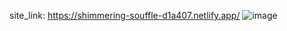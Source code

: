 site_link: https://shimmering-souffle-d1a407.netlify.app/
![image](https://github.com/Syeed-MD-Talha/Bata-clone/assets/62591318/89bbae1e-9cb5-482e-bf67-68c6f1e29ff5)
